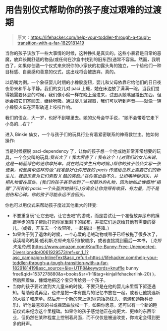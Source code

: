 # 用告别仪式帮助你的孩子度过艰难的过渡期

> 原文：<https://lifehacker.com/help-your-toddler-through-a-tough-transition-with-a-far-1829181419>

当你的孩子该放下一些大事情的时候，这种挣扎是真实的。这些小暴君是日常的恶魔，放弃长期舒适的物品(或任何在沙盒中找到的旧东西)通常不容易。然而，我明白了，如果你创造一个仪式来庆祝你的小家伙的初露头角的独立，一个给他们一种目标感、自豪感和善意的仪式，这出戏将会被放弃。真的。



以奶嘴为例。一个象征婴儿时期的小橡胶旋钮，婴儿和父母依靠它给他们的日日夜夜带来和平与平静。我们的女儿对 paci 上瘾，她在床边放了满满一碗。当我们觉得她需要休息的时候，我们像小偷一样在晚上溜进来，试图从她嘴里撬出东西，但她会把它们塞回去，继续吮吸。通过婴儿监视器，我们可以听到声音——就像一辆小橡胶火车在环形轨道上吱吱作响。

我们的侄女，大一岁，也好不到哪里去。她的父母会举手说，“她不会带着它走下小岛的...*右*？”

进入 Binkie 仙女，一个与孩子们的玩具行业有着紧密联系的神奇救世主。她如何操作:

当是时候摆脱 paci-dependency 了，让你的孩子想一个他或她非常非常想要的玩具，一个会尖叫的玩具:*我长大了！我太厉害了！我有这个！(对我们的女儿来说，这是一辆蓝绿色的迷你摩托车，就在她两岁生日的时候。)帮你的孩子给仙女写一张便条，说些类似这样的话:“我准备好让你把我的 pacis 传递给世界上需要它们的新生儿，我很乐意为它们索取 X 酷的奖励。”在你寄出后不久，让奶嘴神秘消失，并把礼物留在原处。(我们的孩子甚至收到了一份额外的礼物，因为她如此慷慨地“捐赠”了所有的 pacis:一个头盔供她骑行。)分离会让你觉得有收获，有力量，而不是创伤和心碎。你的孩子可能永远不会回头。*

你也可以用仪式来帮助孩子度过其他重大的转变:

*   不要重复玩“让它去吧，让它去吧”的游戏，而是尝试让一个准备放弃尿布的蹒跚学步的孩子帮助打包你家里剩下的尿布，并把它们运送给其他有需要的婴儿。(或者，开车去一个收容所，一起捐出一整箱。)
*   如果终于到了退休的时候，一个心爱的毛绒动物或毯子已经被拖了很多次了，读读精彩的莫·威利斯*克努夫兔*系列(按顺序，或者直接跳到最后一本书， [*克努夫兔免费*](https://www.amazon.com/Knuffle-Bunny-Free-Unexpected-Diversion/dp/0061929573/ref=sr_1_1?asc_campaign=InlineText&asc_refurl=https://lifehacker.com/help-your-toddler-through-a-tough-transition-with-a-far-1829181419&asc_source=&ie=UTF8&keywords=knuffle bunny free&qid=1537278880&s=books&sr=1-1&tag=kinjalifehackerlink-20) )，然后照着做，慷慨地把这个宝贝传给另一个孩子。
*   当你的孩子要过渡到大儿童床的时候，不要只是在他的婴儿床里留下驱逐通知。帮助他说再见，也许是把一本有图片的记忆书放在一起，或者让他挑选新的大毯子和床单。然后开一个新的床上派对(包括扔枕头、泡泡和迪斯科音乐)，听他最喜欢的书或摇篮曲放松一下，如果你愿意，还可以有一个新的睡前仪式来纪念这个里程碑。如果你的孩子感觉他正在向更大、更棒的东西毕业，但仍然在某种程度上控制着局面，而不仅仅是被迫改变，你肯定会得到更多的鼾声。
